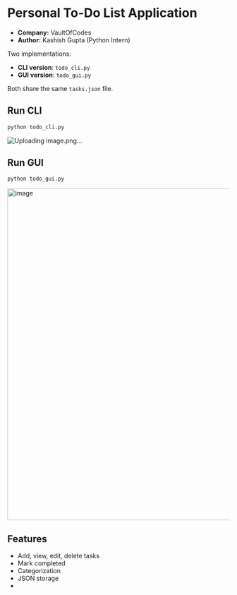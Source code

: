 # Personal To-Do List Application
- **Company:** VaultOfCodes
- **Author:** Kashish Gupta (Python Intern)

Two implementations:
- **CLI version**: `todo_cli.py`
- **GUI version**: `todo_gui.py`

Both share the same `tasks.json` file.

## Run CLI
```bash
python todo_cli.py
```
![Uploading image.png…]()


## Run GUI
```bash
python todo_gui.py
```
<img width="1429" height="752" alt="image" src="https://github.com/user-attachments/assets/7a87ba46-15d9-4e0d-9104-08aa64b46a06" />


## Features
- Add, view, edit, delete tasks
- Mark completed
- Categorization
- JSON storage
- 
